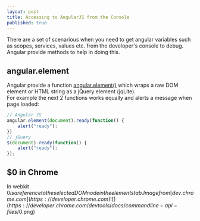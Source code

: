 ```yaml
---
layout: post
title: Accessing to AngularJS from the Console
published: true
---
```



There are a set of scenarious when you need to get angular variables such as scopes, services, values etc. from the developer's console to debug. 
Angular provide methods to help in doing this.

## angular.element
Angular provide a function [angular.element()](https://docs.angularjs.org/api/ng/function/angular.element) which wraps a raw DOM element or HTML string as a jQuery element (jqLite).  
For example the next 2 functions works equally and alerts a message when page loaded:

```javascript
// Angular JS
angular.element(document).ready(function() {
	alert("ready");
})
// jQuery
$(document).ready(function() {
	alert("ready");
});
```
## $0 in Chrome
In webkit $0 is a reference to the selected DOM node in the elements tab.
Image from [dev.chrome.com](https://developer.chrome.com)
![](https://developer.chrome.com/devtools/docs/commandline-api-files/$0.png)

